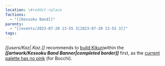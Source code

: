 ```yaml
---
location: \#reddit-rplace
factions:
  - "[[Kessoku Band]]"
parents:
  - "[[events/2023-07-20 13-55 3|2023-07-20 13-55 3]]"
tags: 
---
```

*[[users/Kaz|.Kaz.]]* recommends to [build Kikuri](https://discord.com/channels/1093664259273130084/1131230952119615600/1131585265895473212)within the ***[[artwork/Kessoku Band Banner|completed border]]*** first, as the [current palette has no pink](https://discord.com/channels/1093664259273130084/1131230952119615600/1131585307314229258) (for Bocchi).
